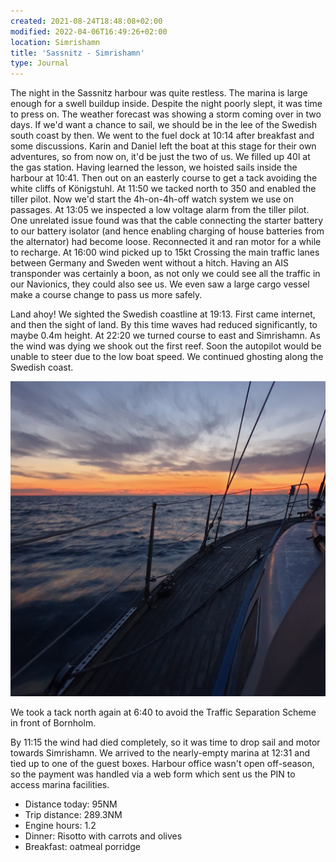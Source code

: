 ```yaml
---
created: 2021-08-24T18:48:08+02:00
modified: 2022-04-06T16:49:26+02:00
location: Simrishamn
title: 'Sassnitz - Simrishamn'
type: Journal
---
```


The night in the Sassnitz harbour was quite restless. The marina is large enough for a swell buildup inside.
Despite the night poorly slept, it was time to press on. The weather forecast was showing a storm coming over in two days. If we'd want a chance to sail, we should be in the lee of the Swedish south coast by then.
We went to the fuel dock at 10:14 after breakfast and some discussions. Karin and Daniel left the boat at this stage for their own adventures, so from now on, it'd be just the two of us. We filled up 40l at the gas station.
Having learned the lesson, we hoisted sails inside the harbour at 10:41. Then out on an easterly course to get a tack avoiding the white cliffs of Königstuhl.
At 11:50 we tacked north to 350 and enabled the tiller pilot. Now we'd start the 4h-on-4h-off watch system we use on passages.
At 13:05 we inspected a low voltage alarm from the tiller pilot. One unrelated issue found was that the cable connecting the starter battery to our battery isolator (and hence enabling charging of house batteries from the alternator) had become loose. Reconnected it and ran motor for a while to recharge.
At 16:00 wind picked up to 15kt
Crossing the main traffic lanes between Germany and Sweden went without a hitch. Having an AIS transponder was certainly a boon, as not only we could see all the traffic in our Navionics, they could also see us. We even saw a large cargo vessel make a course change to pass us more safely.

Land ahoy! We sighted the Swedish coastline at 19:13. First came internet, and then the sight of land.
By this time waves had reduced significantly, to maybe 0.4m height.
At 22:20 we turned course to east and Simrishamn. As the wind was dying we shook out the first reef. Soon the autopilot would be unable to steer due to the low boat speed. We continued ghosting along the Swedish coast.

![Image](../2022/a39fbdd5628cb0589ebd0c3b107ae2a6.jpg) 

We took a tack north again at 6:40 to avoid the Traffic Separation Scheme in front of Bornholm.

By 11:15 the wind had died completely, so it was time to drop sail and motor towards Simrishamn.
We arrived to the nearly-empty marina at 12:31 and tied up to one of the guest boxes. Harbour office wasn't open off-season, so the payment was handled via a web form which sent us the PIN to access marina facilities.

* Distance today: 95NM
* Trip distance: 289.3NM
* Engine hours: 1.2
* Dinner: Risotto with carrots and olives
* Breakfast: oatmeal porridge
